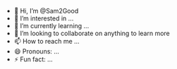 - 👋 Hi, I’m @Sam2Good
- 👀 I’m interested in ...
- 🌱 I’m currently learning ...
- 💞️ I’m looking to collaborate on anything to learn more
- 📫 How to reach me ...
- 😄 Pronouns: ...
- ⚡ Fun fact: ...

<!---
Sam2Good/Sam2Good is a ✨ special ✨ repository because its `README.md` (this file) appears on your GitHub profile.
You can click the Preview link to take a look at your changes.
--->
